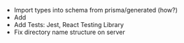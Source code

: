 - Import types into schema from prisma/generated (how?)
- Add <Theme-Button/>
- Add Tests: Jest, React Testing Library
- Fix directory name structure on server
